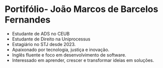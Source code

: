 # Portifólio- João Marcos de Barcelos Fernandes
- Estudante de ADS no CEUB
- Estudante de Direito na Uniprocessus
- Estagiário no STJ desde 2023.
- Apaixonado por tecnologia, justiça e inovação.
- Inglês fluente e foco em desenvolvimento de software.
- Interessado em aprender, crescer e transformar ideias em soluções.
